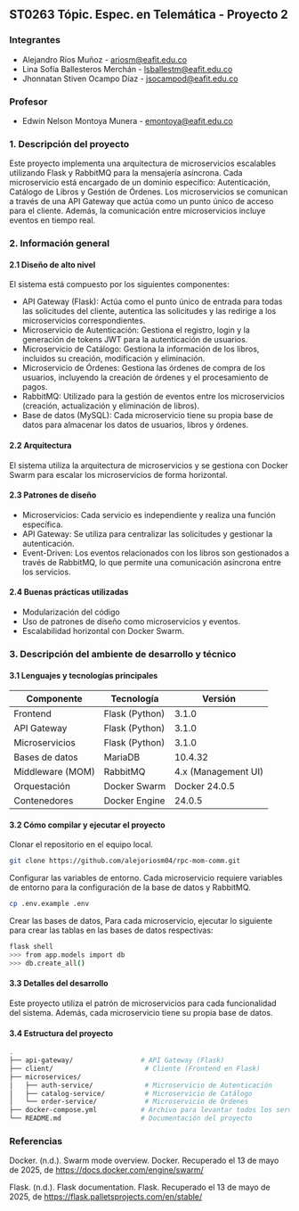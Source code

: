 ## ST0263 Tópic. Espec. en Telemática - Proyecto 2

### Integrantes

- Alejandro Ríos Muñoz - ariosm@eafit.edu.co
- Lina Sofía Ballesteros Merchán - lsballestm@eafit.edu.co
- Jhonnatan Stiven Ocampo Díaz - jsocampod@eafit.edu.co

### Profesor

- Edwin Nelson Montoya Munera - emontoya@eafit.edu.co

### 1. Descripción del proyecto

Este proyecto implementa una arquitectura de microservicios escalables utilizando Flask y RabbitMQ para la mensajería asíncrona. Cada microservicio está encargado de un dominio específico: Autenticación, Catálogo de Libros y Gestión de Órdenes. Los microservicios se comunican a través de una API Gateway que actúa como un punto único de acceso para el cliente. Además, la comunicación entre microservicios incluye eventos en tiempo real.

### 2. Información general

#### 2.1 Diseño de alto nivel
El sistema está compuesto por los siguientes componentes:
- API Gateway (Flask): Actúa como el punto único de entrada para todas las solicitudes del cliente, autentica las solicitudes y las redirige a los microservicios correspondientes.
- Microservicio de Autenticación: Gestiona el registro, login y la generación de tokens JWT para la autenticación de usuarios.
- Microservicio de Catálogo: Gestiona la información de los libros, incluidos su creación, modificación y eliminación.
- Microservicio de Órdenes: Gestiona las órdenes de compra de los usuarios, incluyendo la creación de órdenes y el procesamiento de pagos.
- RabbitMQ: Utilizado para la gestión de eventos entre los microservicios (creación, actualización y eliminación de libros).
- Base de datos (MySQL): Cada microservicio tiene su propia base de datos para almacenar los datos de usuarios, libros y órdenes.

#### 2.2 Arquitectura
El sistema utiliza la arquitectura de microservicios y se gestiona con Docker Swarm para escalar los microservicios de forma horizontal.

#### 2.3 Patrones de diseño
- Microservicios: Cada servicio es independiente y realiza una función específica.
- API Gateway: Se utiliza para centralizar las solicitudes y gestionar la autenticación.
- Event-Driven: Los eventos relacionados con los libros son gestionados a través de RabbitMQ, lo que permite una comunicación asíncrona entre los servicios.

#### 2.4 Buenas prácticas utilizadas
- Modularización del código
- Uso de patrones de diseño como microservicios y eventos.
- Escalabilidad horizontal con Docker Swarm.

### 3. Descripción del ambiente de desarrollo y técnico
#### 3.1 Lenguajes y tecnologías principales

| Componente           | Tecnología         | Versión               |
|----------------------|--------------------|------------------------|
| Frontend             | Flask (Python)     | 3.1.0                 |
| API Gateway          | Flask (Python)     | 3.1.0                 |
| Microservicios       | Flask (Python)     | 3.1.0                 |
| Bases de datos       | MariaDB            | 10.4.32               |
| Middleware (MOM)     | RabbitMQ           | 4.x (Management UI)   |
| Orquestación         | Docker Swarm       | Docker 24.0.5         |
| Contenedores         | Docker Engine      | 24.0.5                |

#### 3.2 Cómo compilar y ejecutar el proyecto

Clonar el repositorio en el equipo local.
```bash
git clone https://github.com/alejoriosm04/rpc-mom-comm.git
```

Configurar las variables de entorno. Cada microservicio requiere variables de entorno para la configuración de la base de datos y RabbitMQ.
```bash
cp .env.example .env
```

Crear las bases de datos, Para cada microservicio, ejecutar lo siguiente para crear las tablas en las bases de datos respectivas:
```bash
flask shell
>>> from app.models import db
>>> db.create_all()
```

#### 3.3 Detalles del desarrollo
Este proyecto utiliza el patrón de microservicios para cada funcionalidad del sistema. Además, cada microservicio tiene su propia base de datos.

#### 3.4 Estructura del proyecto
```bash
.
├── api-gateway/                 # API Gateway (Flask)
├── client/                       # Cliente (Frontend en Flask)
├── microservices/
│   ├── auth-service/             # Microservicio de Autenticación
│   ├── catalog-service/          # Microservicio de Catálogo
│   └── order-service/            # Microservicio de Órdenes
├── docker-compose.yml           # Archivo para levantar todos los servicios
└── README.md                    # Documentación del proyecto

```

### Referencias
Docker. (n.d.). Swarm mode overview. Docker. Recuperado el 13 de mayo de 2025, de https://docs.docker.com/engine/swarm/

Flask. (n.d.). Flask documentation. Flask. Recuperado el 13 de mayo de 2025, de https://flask.palletsprojects.com/en/stable/

